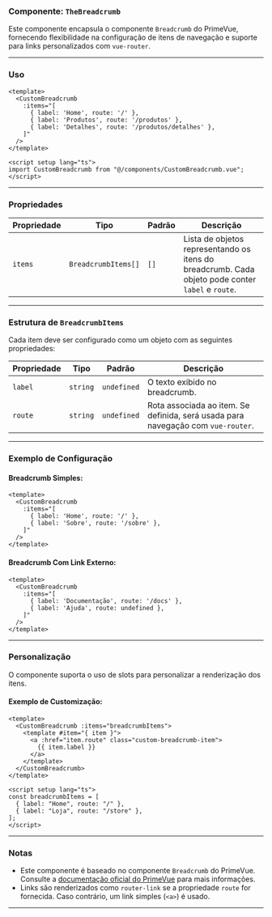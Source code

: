 ### Componente: `TheBreadcrumb`

Este componente encapsula o componente `Breadcrumb` do PrimeVue, fornecendo flexibilidade na configuração de itens de navegação e suporte para links personalizados com `vue-router`.

---

### Uso

```vue
<template>
  <CustomBreadcrumb
    :items="[
      { label: 'Home', route: '/' },
      { label: 'Produtos', route: '/produtos' },
      { label: 'Detalhes', route: '/produtos/detalhes' },
    ]"
  />
</template>

<script setup lang="ts">
import CustomBreadcrumb from "@/components/CustomBreadcrumb.vue";
</script>
```

---

### Propriedades

| Propriedade | Tipo                | Padrão | Descrição                                                                                         |
| ----------- | ------------------- | ------ | ------------------------------------------------------------------------------------------------- |
| `items`     | `BreadcrumbItems[]` | `[]`   | Lista de objetos representando os itens do breadcrumb. Cada objeto pode conter `label` e `route`. |

---

### Estrutura de `BreadcrumbItems`

Cada item deve ser configurado como um objeto com as seguintes propriedades:

| Propriedade | Tipo     | Padrão      | Descrição                                                                        |
| ----------- | -------- | ----------- | -------------------------------------------------------------------------------- |
| `label`     | `string` | `undefined` | O texto exibido no breadcrumb.                                                   |
| `route`     | `string` | `undefined` | Rota associada ao item. Se definida, será usada para navegação com `vue-router`. |

---

### Exemplo de Configuração

#### Breadcrumb Simples:

```vue
<template>
  <CustomBreadcrumb
    :items="[
      { label: 'Home', route: '/' },
      { label: 'Sobre', route: '/sobre' },
    ]"
  />
</template>
```

#### Breadcrumb Com Link Externo:

```vue
<template>
  <CustomBreadcrumb
    :items="[
      { label: 'Documentação', route: '/docs' },
      { label: 'Ajuda', route: undefined },
    ]"
  />
</template>
```

---

### Personalização

O componente suporta o uso de slots para personalizar a renderização dos itens.

#### Exemplo de Customização:

```vue
<template>
  <CustomBreadcrumb :items="breadcrumbItems">
    <template #item="{ item }">
      <a :href="item.route" class="custom-breadcrumb-item">
        {{ item.label }}
      </a>
    </template>
  </CustomBreadcrumb>
</template>

<script setup lang="ts">
const breadcrumbItems = [
  { label: "Home", route: "/" },
  { label: "Loja", route: "/store" },
];
</script>
```

---

### Notas

- Este componente é baseado no componente `Breadcrumb` do PrimeVue. Consulte a [documentação oficial do PrimeVue](https://primefaces.org/primevue/) para mais informações.
- Links são renderizados como `router-link` se a propriedade `route` for fornecida. Caso contrário, um link simples (`<a>`) é usado.

---

